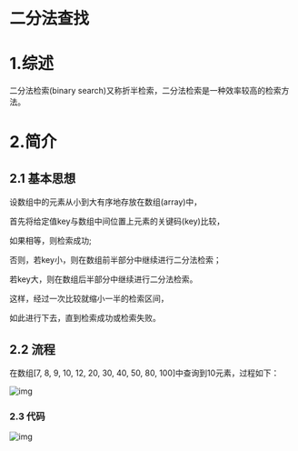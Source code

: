 # 二分法查找

# 1.综述

 二分法检索(binary search)又称折半检索，二分法检索是一种效率较高的检索方法。



# 2.简介

## 2.1 基本思想

设数组中的元素从小到大有序地存放在数组(array)中，

首先将给定值key与数组中间位置上元素的关键码(key)比较，

如果相等，则检索成功;

否则，若key小，则在数组前半部分中继续进行二分法检索；

若key大，则在数组后半部分中继续进行二分法检索。

这样，经过一次比较就缩小一半的检索区间，

如此进行下去，直到检索成功或检索失败。



## 2.2 流程

在数组[7, 8, 9, 10, 12, 20, 30, 40, 50, 80, 100]中查询到10元素，过程如下：

![img](https://cdn.jsdelivr.net/gh/ZanderZhao/img20/file/20200115191834.png)

 

### 2.3 代码

![img](https://cdn.jsdelivr.net/gh/ZanderZhao/img20/file/20200115191835.png)

 